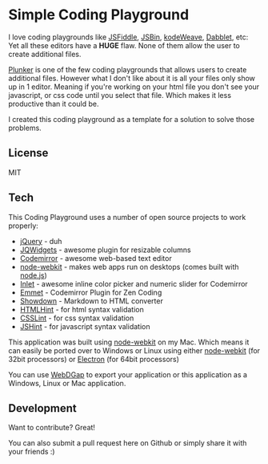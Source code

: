 Simple Coding Playground
===================

I love coding playgrounds like [JSFiddle](http://jsfiddle.net/), [JSBin](http://jsbin.com/), [kodeWeave](http://kodeweave.sourceforge.net/), [Dabblet](http://dabblet.com/), etc: Yet all these editors have a **HUGE** flaw. None of them allow the user to create additional files.

[Plunker](https://plnkr.co/edit) is one of the few coding playgrounds that allows users to create additional files. However what I don't like about it is all your files only show up in 1 editor. Meaning if you're working on your html file you don't see your javascript, or css code until you select that file. Which makes it less productive than it could be.

I created this coding playground as a template for a solution to solve those problems.

License
-------------

MIT

Tech
-------------

This Coding Playground uses a number of open source projects to work properly:

* [jQuery](http://jquery.com/) - duh
* [JQWidgets](http://www.jqwidgets.com/jquery-widgets-demo/demos/jqxsplitter/index.htm#demos/jqxsplitter/nested-splitters.htm) - awesome plugin for resizable columns
* [Codemirror](http://codemirror.net/) - awesome web-based text editor
* [node-webkit](http://nwjs.io/) - makes web apps run on desktops (comes built with [node.js](http://nodejs.org/))
* [Inlet](https://github.com/enjalot/Inlet) - awesome inline color picker and numeric slider for Codemirror
* [Emmet](http://emmet.io/) - Codemirror Plugin for Zen Coding
* [Showdown](http://showdownjs.github.io/demo/) - Markdown to HTML converter
* [HTMLHint](http://htmlhint.com/) - for html syntax validation
* [CSSLint](http://csslint.net/) - for css syntax validation
* [JSHint](http://jslint.com/) - for javascript syntax validation

This application was built using [node-webkit](http://nwjs.io/) on my Mac. Which means it can easily be ported over to Windows or Linux using either [node-webkit](http://nwjs.io/) (for 32bit processors) or [Electron](http://electron.atom.io/) (for 64bit processors)

You can use [WebDGap](https://webdgap.sourceforge.net/) to export your application or this application as a Windows, Linux or Mac application.

Development
-------------

Want to contribute? Great!  

You can also submit a pull request here on Github or simply share it with your friends :)
